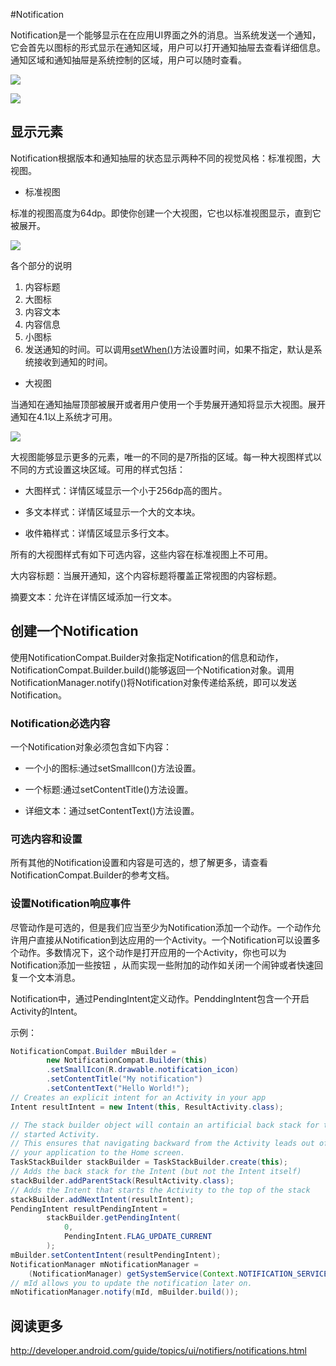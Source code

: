 #Notification

Notification是一个能够显示在在应用UI界面之外的消息。当系统发送一个通知，它会首先以图标的形式显示在通知区域，用户可以打开通知抽屉去查看详细信息。通知区域和通知抽屉是系统控制的区域，用户可以随时查看。

![](http://developer.android.com/images/ui/notifications/iconic_notification.png)


![](http://developer.android.com/images/ui/notifications/normal_notification.png)



## 显示元素

Notification根据版本和通知抽屉的状态显示两种不同的视觉风格：标准视图，大视图。

* 标准视图

标准的视图高度为64dp。即使你创建一个大视图，它也以标准视图显示，直到它被展开。

![](http://developer.android.com/images/ui/notifications/normal_notification_callouts.png)

各个部分的说明

1. 内容标题
2. 大图标
3. 内容文本
4. 内容信息
5. 小图标
6. 发送通知的时间。可以调用[setWhen()](http://developer.android.com/reference/android/support/v4/app/NotificationCompat.Builder.html#setWhen(long))方法设置时间，如果不指定，默认是系统接收到通知的时间。


* 大视图

当通知在通知抽屉顶部被展开或者用户使用一个手势展开通知将显示大视图。展开通知在4.1以上系统才可用。

![](http://developer.android.com/images/ui/notifications/bigpicture_notification_callouts.png)


大视图能够显示更多的元素，唯一的不同的是7所指的区域。每一种大视图样式以不同的方式设置这块区域。可用的样式包括：

* 大图样式：详情区域显示一个小于256dp高的图片。

* 多文本样式：详情区域显示一个大的文本块。

* 收件箱样式：详情区域显示多行文本。

所有的大视图样式有如下可选内容，这些内容在标准视图上不可用。

大内容标题：当展开通知，这个内容标题将覆盖正常视图的内容标题。

摘要文本：允许在详情区域添加一行文本。

## 创建一个Notification

使用NotificationCompat.Builder对象指定Notification的信息和动作，NotificationCompat.Builder.build()能够返回一个Notification对象。调用NotificationManager.notify()将Notification对象传递给系统，即可以发送Notification。

### Notification必选内容

一个Notification对象必须包含如下内容：

* 一个小的图标:通过setSmallIcon()方法设置。

* 一个标题:通过setContentTitle()方法设置。

* 详细文本：通过setContentText()方法设置。

### 可选内容和设置

所有其他的Notification设置和内容是可选的，想了解更多，请查看NotificationCompat.Builder的参考文档。

### 设置Notification响应事件

尽管动作是可选的，但是我们应当至少为Notification添加一个动作。一个动作允许用户直接从Notification到达应用的一个Activity。一个Notification可以设置多个动作。多数情况下，这个动作是打开应用的一个Activity，你也可以为Notification添加一些按钮
，从而实现一些附加的动作如关闭一个闹钟或者快速回复一个文本消息。

Notification中，通过PendingIntent定义动作。PenddingIntent包含一个开启Activity的Intent。

示例：

```java
NotificationCompat.Builder mBuilder =
        new NotificationCompat.Builder(this)
        .setSmallIcon(R.drawable.notification_icon)
        .setContentTitle("My notification")
        .setContentText("Hello World!");
// Creates an explicit intent for an Activity in your app
Intent resultIntent = new Intent(this, ResultActivity.class);

// The stack builder object will contain an artificial back stack for the
// started Activity.
// This ensures that navigating backward from the Activity leads out of
// your application to the Home screen.
TaskStackBuilder stackBuilder = TaskStackBuilder.create(this);
// Adds the back stack for the Intent (but not the Intent itself)
stackBuilder.addParentStack(ResultActivity.class);
// Adds the Intent that starts the Activity to the top of the stack
stackBuilder.addNextIntent(resultIntent);
PendingIntent resultPendingIntent =
        stackBuilder.getPendingIntent(
            0,
            PendingIntent.FLAG_UPDATE_CURRENT
        );
mBuilder.setContentIntent(resultPendingIntent);
NotificationManager mNotificationManager =
    (NotificationManager) getSystemService(Context.NOTIFICATION_SERVICE);
// mId allows you to update the notification later on.
mNotificationManager.notify(mId, mBuilder.build());

```


## 阅读更多

<http://developer.android.com/guide/topics/ui/notifiers/notifications.html>




